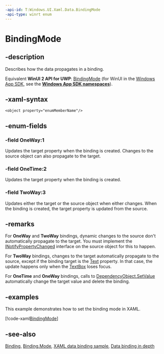 ```yaml
---
-api-id: T:Windows.UI.Xaml.Data.BindingMode
-api-type: winrt enum
---
```


<!-- Enumeration syntax
public enum Windows.UI.Xaml.Data.BindingMode : int
-->

# BindingMode

## -description
Describes how the data propagates in a binding.

Equivalent **WinUI 2 API for UWP**: [BindingMode](/windows/winui/api/microsoft.ui.xaml.data.bindingmode) (for WinUI in the [Windows App SDK](/windows/apps/windows-app-sdk/), see the **[Windows App SDK namespaces](/windows/windows-app-sdk/api/winrt/)**).

## -xaml-syntax
```xaml
<object property="enumMemberName"/>
```


## -enum-fields
### -field OneWay:1
Updates the target property when the binding is created. Changes to the source object can also propagate to the target.

### -field OneTime:2
Updates the target property when the binding is created.

### -field TwoWay:3
Updates either the target or the source object when either changes. When the binding is created, the target property is updated from the source.


## -remarks
For **OneWay** and **TwoWay** bindings, dynamic changes to the source don't automatically propagate to the target. You must implement the [INotifyPropertyChanged](inotifypropertychanged.md) interface on the source object for this to happen.

For **TwoWay** bindings, changes to the target automatically propagate to the source, except if the binding target is the [Text](../windows.ui.xaml.controls/textbox_text.md) property. In that case, the update happens only when the [TextBox](../windows.ui.xaml.controls/textbox.md) loses focus.

For **OneTime** and **OneWay** bindings, calls to [DependencyObject.SetValue](../windows.ui.xaml/dependencyobject_setvalue_52578133.md) automatically change the target value and delete the binding.

## -examples
This example demonstrates how to set the binding mode in XAML.



[!code-xaml[BindingMode](../windows.ui.xaml.controls.primitives/code/Binding_Simple/csharp/Page.xaml#SnippetBindingMode)]

## -see-also
[Binding](binding.md), [Binding.Mode](binding_mode.md), [XAML data binding sample](https://github.com/Microsoft/Windows-universal-samples/tree/master/Samples/XamlBind), [Data binding in depth](/windows/uwp/data-binding/data-binding-in-depth)
